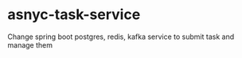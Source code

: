 # asnyc-task-service
Change
spring boot postgres, redis, kafka service to submit task and manage them
